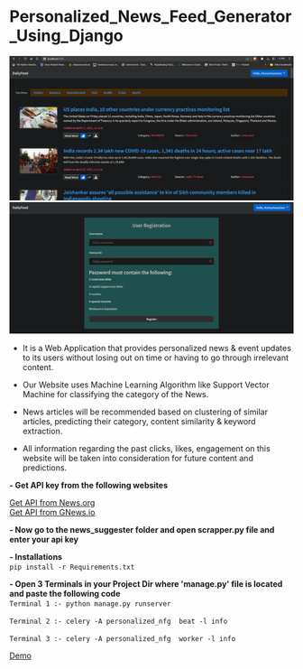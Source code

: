# Personalized_News_Feed_Generator_Using_Django
  ![](image1.png)
  ![](image2.png)
  
  <ul>
  <li>
            <p>It is a Web Application that provides personalized news & event updates to its users without losing out on time or having to go through irrelevant content.
            </p>
        </li>
        <li>
            <p>Our Website uses Machine Learning Algorithm like Support Vector Machine for classifying the category of the News.
            </p>
        </li>
        <li>
            <p>News articles will be recommended based on clustering of similar articles, predicting their category, content similarity & keyword extraction.
            </p>
        </li>
  <li>
            <p>All information regarding the past clicks, likes, engagement  on this website will be taken into consideration  for future content and predictions.
            </p>
        </li>
        
        
  </ul>
  <b>- Get API key from the following websites</b><br>
  
  <a href="https://newsapi.org/"> Get API from News.org</a> <br>
  <a href="https://gnews.io/"> Get API from GNews.io</a> <br>
  
  <b>- Now go to the news_suggester folder and open scrapper.py file and enter your api key</b><br>
  
<b>- Installations</b><br>
  `pip install -r Requirements.txt`
  
<b>- Open 3 Terminals in your Project Dir where 'manage.py' file is located and paste the following code</b><br>
  `Terminal 1 :- python manage.py runserver`
  
  `Terminal 2 :- celery -A personalized_nfg  beat -l info`
  
  `Terminal 3 :- celery -A personalized_nfg  worker -l info`
  
<a href="https://youtu.be/qd0yf6q7L4E">Demo</a> <br>
